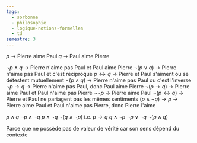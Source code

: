 ```yaml
---
tags:
  - sorbonne
  - philosophie
  - logique-notions-formelles
  - td
semestre: 3
---
```

$p$ -> Pierre aime Paul
$q$ -> Paul aime Pierre

$\lnot p\land q$ -> Pierre n'aime pas Paul et Paul aime Pierre
$\lnot (p\lor q)$ -> Pierre n'aime pas Paul et c'est réciproque
$p \leftrightarrow q$ -> Pierre et Paul s'aiment ou se détestent mutuellement
$\lnot (p\land q)$ -> Pierre n'aime pas Paul ou c'est l'inverse
$\lnot p\rightarrow q$ -> Pierre n'aime pas Paul, donc Paul aime Pierre
$\lnot (p\rightarrow q)$ -> Pierre aime Paul et Paul n'aime pas Pierre
$\lnot\lnot p$ -> Pierre aime Paul
$\lnot (p\leftrightarrow q)$ -> Pierre et Paul ne partagent pas les mêmes sentiments
$(p\land\lnot q)\rightarrow p$ -> Pierre aime Paul et Paul n'aime pas Pierre, donc Pierre l'aime

$p\land q$
$\lnot p\land\lnot q$
$p\land\lnot q$
$\lnot (q\land\lnot p)$ i.e. $p\rightarrow q$
$q\land\lnot p$
$\lnot p\lor\lnot q$
$\lnot(p\land q)$

Parce que ne possède pas de valeur de vérité car son sens dépend du contexte